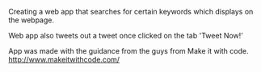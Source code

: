 Creating a web app that searches for certain keywords which displays on the webpage.

Web app also tweets out a tweet once clicked on the tab 'Tweet Now!'

App was made with the guidance from the guys from Make it with code. <http://www.makeitwithcode.com/>
